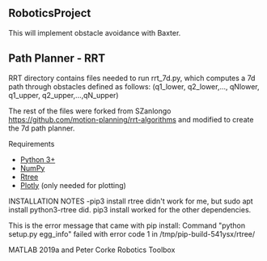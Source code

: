 ## RoboticsProject
This will implement obstacle avoidance with Baxter. 

## Path Planner - RRT
RRT directory contains files needed to run rrt_7d.py, which computes a 7d path through obstacles defined as follows:
(q1_lower, q2_lower,..., qNlower, q1_upper, q2_upper,...,qN_upper)

The rest of the files were forked from SZanlongo https://github.com/motion-planning/rrt-algorithms and modified to create the 7d path planner. 

Requirements
- [Python 3+](https://www.python.org/downloads/)
- [NumPy](http://www.numpy.org/)
- [Rtree](https://pypi.python.org/pypi/Rtree/)
- [Plotly](https://plot.ly/python/getting-started/) (only needed for plotting)

INSTALLATION NOTES -pip3 install rtree didn't work for me, but sudo apt install python3-rtree did. pip3 install worked for the other dependencies.

This is the error message that came with pip install:
Command "python setup.py egg_info" failed with error code 1 in /tmp/pip-build-541ysx/rtree/


MATLAB 2019a and Peter Corke Robotics Toolbox
